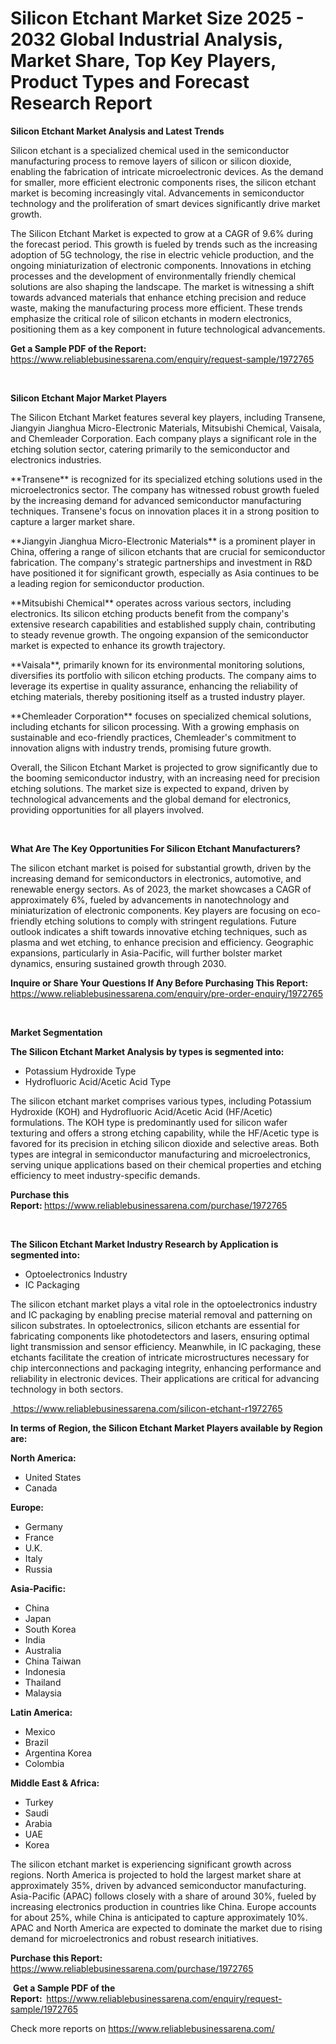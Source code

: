 <p><h1>Silicon Etchant Market Size 2025 - 2032 Global Industrial Analysis, Market Share, Top Key Players, Product Types and Forecast Research Report</h1></p><p><strong>Silicon Etchant Market Analysis and Latest Trends</strong></p>
<p><p>Silicon etchant is a specialized chemical used in the semiconductor manufacturing process to remove layers of silicon or silicon dioxide, enabling the fabrication of intricate microelectronic devices. As the demand for smaller, more efficient electronic components rises, the silicon etchant market is becoming increasingly vital. Advancements in semiconductor technology and the proliferation of smart devices significantly drive market growth.</p><p>The Silicon Etchant Market is expected to grow at a CAGR of 9.6% during the forecast period. This growth is fueled by trends such as the increasing adoption of 5G technology, the rise in electric vehicle production, and the ongoing miniaturization of electronic components. Innovations in etching processes and the development of environmentally friendly chemical solutions are also shaping the landscape. The market is witnessing a shift towards advanced materials that enhance etching precision and reduce waste, making the manufacturing process more efficient. These trends emphasize the critical role of silicon etchants in modern electronics, positioning them as a key component in future technological advancements.</p></p>
<p><strong>Get a Sample PDF of the Report:&nbsp;</strong> <a href="https://www.reliablebusinessarena.com/enquiry/request-sample/1972765?utm_campaign=1871&utm_medium=2&utm_source=Github&utm_content=ia&utm_term=30012025&utm_id=silicon-etchant">https://www.reliablebusinessarena.com/enquiry/request-sample/1972765</a></p>
<p>&nbsp;</p>
<p><strong>Silicon Etchant Major Market Players</strong></p>
<p><p>The Silicon Etchant Market features several key players, including Transene, Jiangyin Jianghua Micro-Electronic Materials, Mitsubishi Chemical, Vaisala, and Chemleader Corporation. Each company plays a significant role in the etching solution sector, catering primarily to the semiconductor and electronics industries.</p><p>**Transene** is recognized for its specialized etching solutions used in the microelectronics sector. The company has witnessed robust growth fueled by the increasing demand for advanced semiconductor manufacturing techniques. Transene's focus on innovation places it in a strong position to capture a larger market share.</p><p>**Jiangyin Jianghua Micro-Electronic Materials** is a prominent player in China, offering a range of silicon etchants that are crucial for semiconductor fabrication. The company's strategic partnerships and investment in R&D have positioned it for significant growth, especially as Asia continues to be a leading region for semiconductor production.</p><p>**Mitsubishi Chemical** operates across various sectors, including electronics. Its silicon etching products benefit from the company's extensive research capabilities and established supply chain, contributing to steady revenue growth. The ongoing expansion of the semiconductor market is expected to enhance its growth trajectory.</p><p>**Vaisala**, primarily known for its environmental monitoring solutions, diversifies its portfolio with silicon etching products. The company aims to leverage its expertise in quality assurance, enhancing the reliability of etching materials, thereby positioning itself as a trusted industry player.</p><p>**Chemleader Corporation** focuses on specialized chemical solutions, including etchants for silicon processing. With a growing emphasis on sustainable and eco-friendly practices, Chemleader's commitment to innovation aligns with industry trends, promising future growth.</p><p>Overall, the Silicon Etchant Market is projected to grow significantly due to the booming semiconductor industry, with an increasing need for precision etching solutions. The market size is expected to expand, driven by technological advancements and the global demand for electronics, providing opportunities for all players involved.</p></p>
<p>&nbsp;</p>
<p><strong>What Are The Key Opportunities For Silicon Etchant Manufacturers?</strong></p>
<p><p>The silicon etchant market is poised for substantial growth, driven by the increasing demand for semiconductors in electronics, automotive, and renewable energy sectors. As of 2023, the market showcases a CAGR of approximately 6%, fueled by advancements in nanotechnology and miniaturization of electronic components. Key players are focusing on eco-friendly etching solutions to comply with stringent regulations. Future outlook indicates a shift towards innovative etching techniques, such as plasma and wet etching, to enhance precision and efficiency. Geographic expansions, particularly in Asia-Pacific, will further bolster market dynamics, ensuring sustained growth through 2030.</p></p>
<p><strong>Inquire or Share Your Questions If Any Before Purchasing This Report:</strong> <a href="https://www.reliablebusinessarena.com/enquiry/pre-order-enquiry/1972765?utm_campaign=1871&utm_medium=2&utm_source=Github&utm_content=ia&utm_term=30012025&utm_id=silicon-etchant">https://www.reliablebusinessarena.com/enquiry/pre-order-enquiry/1972765</a></p>
<p>&nbsp;</p>
<p><strong>Market Segmentation</strong></p>
<p><strong>The Silicon Etchant Market Analysis by types is segmented into:</strong></p>
<p><ul><li>Potassium Hydroxide Type</li><li>Hydrofluoric Acid/Acetic Acid Type</li></ul></p>
<p><p>The silicon etchant market comprises various types, including Potassium Hydroxide (KOH) and Hydrofluoric Acid/Acetic Acid (HF/Acetic) formulations. The KOH type is predominantly used for silicon wafer texturing and offers a strong etching capability, while the HF/Acetic type is favored for its precision in etching silicon dioxide and selective areas. Both types are integral in semiconductor manufacturing and microelectronics, serving unique applications based on their chemical properties and etching efficiency to meet industry-specific demands.</p></p>
<p><strong>Purchase this Report:&nbsp;</strong><a href="https://www.reliablebusinessarena.com/purchase/1972765?utm_campaign=1871&utm_medium=2&utm_source=Github&utm_content=ia&utm_term=30012025&utm_id=silicon-etchant">https://www.reliablebusinessarena.com/purchase/1972765</a></p>
<p>&nbsp;</p>
<p><strong>The Silicon Etchant Market Industry Research by Application is segmented into:</strong></p>
<p><ul><li>Optoelectronics Industry</li><li>IC Packaging</li></ul></p>
<p><p>The silicon etchant market plays a vital role in the optoelectronics industry and IC packaging by enabling precise material removal and patterning on silicon substrates. In optoelectronics, silicon etchants are essential for fabricating components like photodetectors and lasers, ensuring optimal light transmission and sensor efficiency. Meanwhile, in IC packaging, these etchants facilitate the creation of intricate microstructures necessary for chip interconnections and packaging integrity, enhancing performance and reliability in electronic devices. Their applications are critical for advancing technology in both sectors.</p></p>
<p><a href="https://www.reliablebusinessarena.com/silicon-etchant-r1972765?utm_campaign=1871&utm_medium=2&utm_source=Github&utm_content=ia&utm_term=30012025&utm_id=silicon-etchant">&nbsp;https://www.reliablebusinessarena.com/silicon-etchant-r1972765</a></p>
<p><strong>In terms of Region, the Silicon Etchant Market Players available by Region are:</strong></p>
<p>
    <p> <strong> North America: </strong>
        <ul>
            <li>United States</li>
            <li>Canada</li>
        </ul>
        </p> 
    <p> <strong> Europe: </strong>
        <ul>
            <li>Germany</li>
            <li>France</li>
            <li>U.K.</li>
            <li>Italy</li>
            <li>Russia</li>
        </ul>
        </p> 
    <p> <strong> Asia-Pacific: </strong>
        <ul>
            <li>China</li>
            <li>Japan</li>
            <li>South Korea</li>
            <li>India</li>
            <li>Australia</li>
            <li>China Taiwan</li>
            <li>Indonesia</li>
            <li>Thailand</li>
            <li>Malaysia</li>
        </ul>
        </p> 
    <p> <strong> Latin America: </strong>
        <ul>
            <li>Mexico</li>
            <li>Brazil</li>
            <li>Argentina Korea</li>
            <li>Colombia</li>
        </ul>
        </p> 
    <p> <strong> Middle East & Africa: </strong>
        <ul>
            <li>Turkey</li>
            <li>Saudi</li>
            <li>Arabia</li>
            <li>UAE</li>
            <li>Korea</li>
        </ul>
    </p>
    </p>
<p><p>The silicon etchant market is experiencing significant growth across regions. North America is projected to hold the largest market share at approximately 35%, driven by advanced semiconductor manufacturing. Asia-Pacific (APAC) follows closely with a share of around 30%, fueled by increasing electronics production in countries like China. Europe accounts for about 25%, while China is anticipated to capture approximately 10%. APAC and North America are expected to dominate the market due to rising demand for microelectronics and robust research initiatives.</p></p>
<p><strong>Purchase this Report: </strong><a href="https://www.reliablebusinessarena.com/purchase/1972765?utm_campaign=1871&utm_medium=2&utm_source=Github&utm_content=ia&utm_term=30012025&utm_id=silicon-etchant">https://www.reliablebusinessarena.com/purchase/1972765</a></p>
<p>&nbsp;<strong>Get a Sample PDF of the Report:&nbsp;&nbsp;</strong><a href="https://www.reliablebusinessarena.com/enquiry/request-sample/1972765?utm_campaign=1871&utm_medium=2&utm_source=Github&utm_content=ia&utm_term=30012025&utm_id=silicon-etchant">https://www.reliablebusinessarena.com/enquiry/request-sample/1972765</a></p>
<p><strong></strong></p>
<p>Check more reports on <a href="https://www.reliablebusinessarena.com/?utm_campaign=1871&utm_medium=2&utm_source=Github&utm_content=ia&utm_term=30012025&utm_id=silicon-etchant">https://www.reliablebusinessarena.com/</a></p>
